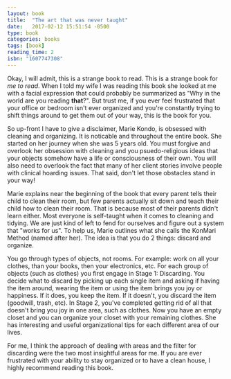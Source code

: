 ```yaml
---
layout: book
title:  "The art that was never taught"
date:   2017-02-12 15:51:54 -0500
type: book
categories: books
tags: [book]
reading_time: 2
isbn: "1607747308"
---
```

Okay, I will admit, this is a strange book to read. This is a strange book for _me to read_. When I told my wife I was reading this book she looked at me with a facial expression that could probably be summarized as "Why in the world are you reading **that**?". But trust me, if you ever feel frustrated that your office or bedroom isn't ever organized and you're constantly trying to shift things around to get them out of your way, this is the book for you.

So up-front I have to give a disclaimer, Marie Kondo, is obsessed with cleaning and organizing. It is noticable and throughout the entire book. She started on her journey when she was 5 years old. You must forgive and overlook her obsession with cleaning and you psuedo-religious ideas that your objects somehow have a life or consciousness of their own. You will also need to overlook the fact that many of her client stories involve people with clinical hoarding issues. That said, don't let those obstacles stand in your way!

Marie explains near the beginning of the book that every parent tells their child to clean their room, but few parents actually sit down and teach their child how to clean their room. That is because most of their parents didn't learn either. Most everyone is self-taught when it comes to cleaning and tidying. We are just kind of left to fend for ourselves and figure out a system that "works for us". To help us, Marie outlines what she calls the KonMari Method (named after her). The idea is that you do 2 things: discard and organize.

You go through types of objects, not rooms. For example: work on all your clothes, than your books, then your electronics, etc. For each group of objects (such as clothes) you first engage in Stage 1: Discarding. You decide what to discard by picking up each single item and asking if having the item around, wearing the item or using the item brings you joy or happiness. If it does, you keep the item. If it doesn't, you discard the item (goodwill, trash, etc). In Stage 2, you've completed getting rid of all that doesn't bring you joy in one area, such as clothes. Now you have an empty closet and you can organize your closet with your remaining clothes. She has interesting and useful organizational tips for each different area of our lives.

For me, I think the approach of dealing with areas and the filter for discarding were the two most insightful areas for me. If you are ever frustrated with your ability to stay organized or to have a clean house, I highly recommend reading this book.